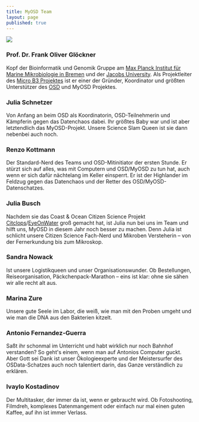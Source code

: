 ```yaml
---
title: MyOSD Team
layout: page
published: true
---
```






![]({{site.baseurl}}//assets/images/OSD_Team_2016.jpg)

### Prof. Dr. Frank Oliver Glöckner
Kopf der Bioinformatik und Genomik Gruppe am [Max Planck Institut für Marine Mikrobiologie in Bremen](http://www.microbial-genomics.de) und der [Jacobs University](http://www.jacobs-university.de). Als Projektleiter des [Micro B3 Projektes](https://www.microb3.eu) ist er einer der Gründer, Koordinator und größten Unterstützer des [OSD](http://www.oceansamplingday.org) und MyOSD Projektes. 

### Julia Schnetzer
Von Anfang an beim OSD als Koordinatorin, OSD-Teilnehmerin und Kämpferin gegen das Datenchaos dabei. Ihr größtes Baby war und ist aber letztendlich das MyOSD-Projekt. Unsere Science Slam Queen ist sie dann nebenbei auch noch. 

### Renzo Kottmann
Der Standard-Nerd des Teams und OSD-Mitinitiator der ersten Stunde. Er stürzt sich auf alles, was mit Computern und OSD/MyOSD zu tun hat, auch wenn er sich dafür nächtelang im Keller einsperrt. Er ist der Highlander im Feldzug gegen das Datenchaos und der Retter des OSD/MyOSD-Datenschatzes.  

<script>(function(t,e,i,n){var o,s,c;t.SMCX=t.SMCX||[],e.getElementById(n)||(o=e.getElementsByTagName(i),s=o[o.length-1],c=e.createElement(i),c.type="text/javascript",c.async=!0,c.id=n,c.src=["https:"===location.protocol?"https://":"http://","widget.surveymonkey.com/collect/website/js/dETuQhibEpOhTFiGiuwyuU61tWO1fz4lPbqwSP4af782_2FiBPQFQH_2Bxkz962tTIJT.js"].join(""),s.parentNode.insertBefore(c,s))})(window,document,"script","smcx-sdk");</script>

### Julia Busch
Nachdem sie das Coast & Ocean Citizen Science Projekt [Citclops](http://www.citclops.eu)/[EyeOnWater](http://eyeonwater.org/color/welcome.php) groß gemacht hat, ist Julia nun bei uns im Team und hilft uns, MyOSD in diesem Jahr noch besser zu machen. Denn Julia ist schlicht unsere Citizen Science Fach-Nerd und Mikroben Versteherin – von der Fernerkundung bis zum Mikroskop.

### Sandra Nowack
Ist unsere Logistikqueen und unser Organisationswunder. Ob Bestellungen, Reiseorganisation, Päckchenpack-Marathon – eins ist klar: ohne sie sähen wir alle recht alt aus.


### Marina Zure
Unsere gute Seele im Labor, die weiß, wie man mit den Proben umgeht und wie man die DNA aus den Bakterien kitzelt.

### Antonio Fernandez-Guerra
Saßt ihr schonmal im Unterricht und habt wirklich nur noch Bahnhof verstanden? So geht's einem, wenn man auf Antonios Computer guckt. Aber Gott sei Dank ist unser Ökologieexperte und der Meistersurfer des OSData-Schatzes auch noch talentiert darin, das Ganze verständlich zu erklären.

### Ivaylo Kostadinov
Der Multitasker, der immer da ist, wenn er gebraucht wird. Ob Fotoshooting, Filmdreh, komplexes Datenmangement oder einfach nur mal einen guten Kaffee, auf ihn ist immer Verlass.
